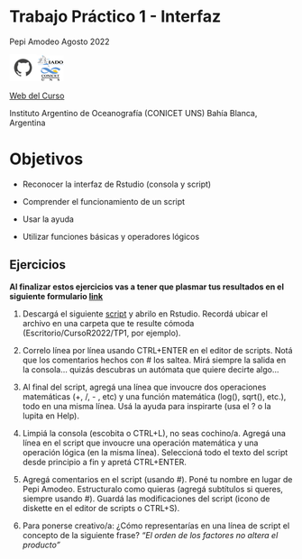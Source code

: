 Trabajo Práctico 1 - Interfaz
================
Pepi Amodeo
Agosto 2022

[![icon_github](./img/icon_github.png)](https://github.com/pepiamodeo)![icon_IADO](./img/logo_iado_2019_negro.png)

[Web del Curso](https://pepiamodeo.github.io/cursotallerIADO/)

Instituto Argentino de Oceanografía (CONICET UNS) Bahía Blanca,
Argentina

# Objetivos

-   Reconocer la interfaz de Rstudio (consola y script)

-   Comprender el funcionamiento de un script

-   Usar la ayuda

-   Utilizar funciones básicas y operadores lógicos

## Ejercicios

**Al finalizar estos ejercicios vas a tener que plasmar tus resultados
en el siguiente formulario [link](https://forms.gle/FGYMaaPeP3s8k7Um6)**

1)  Descargá el siguiente
    [script](https://pepiamodeo.github.io/cursotallerIADO/TPs/scripts/TP1_ejercicio.R)
    y abrilo en Rstudio. Recordá ubicar el archivo en una carpeta que te
    resulte cómoda (Escritorio/CursoR2022/TP1, por ejemplo).

2)  Correlo línea por línea usando CTRL+ENTER en el editor de scripts.
    Notá que los comentarios hechos con \# los saltea. Mirá siempre la
    salida en la consola… quizás descubras un autómata que quiere
    decirte algo…

3)  Al final del script, agregá una línea que invoucre dos operaciones
    matemáticas (+, /, - , etc) y una función matemática (log(), sqrt(),
    etc.), todo en una misma línea. Usá la ayuda para inspirarte (usa el
    ? o la lupita en Help).

4)  Limpiá la consola (escobita o CTRL+L), no seas cochino/a. Agregá una
    línea en el script que invoucre una operación matemática y una
    operación lógica (en la misma línea). Seleccioná todo el texto del
    script desde principio a fin y apretá CTRL+ENTER.

5)  Agregá comentarios en el script (usando \#). Poné tu nombre en lugar
    de Pepi Amodeo. Estructuralo como quieras (agregá subtítulos si
    queres, siempre usando \#). Guardá las modificaciones del script
    (icono de diskette en el editor de scripts o CTRL+S).

6)  Para ponerse creativo/a: ¿Cómo representarías en una línea de script
    el concepto de la siguiente frase? *“El orden de los factores no
    altera el producto”*
